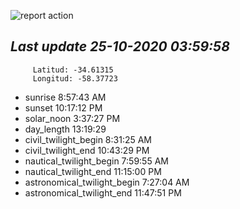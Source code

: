 ![report action](https://github.com/matiasz8/actions-for-reports/workflows/report%20action/badge.svg?branch=develop) 


## *****Last update 25-10-2020 03:59:58*****



		 Latitud: -34.61315
		 Longitud: -58.37723

 - sunrise 	 8:57:43 AM
 - sunset 	 10:17:12 PM
 - solar_noon 	 3:37:27 PM
 - day_length 	 13:19:29
 - civil_twilight_begin 	 8:31:25 AM
 - civil_twilight_end 	 10:43:29 PM
 - nautical_twilight_begin 	 7:59:55 AM
 - nautical_twilight_end 	 11:15:00 PM
 - astronomical_twilight_begin 	 7:27:04 AM
 - astronomical_twilight_end 	 11:47:51 PM
